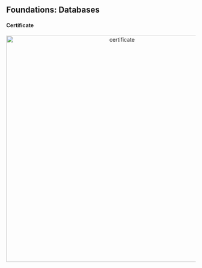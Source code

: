 ## Foundations: Databases

#### Certificate
<div align="center">
<img src="https://media-exp1.licdn.com/dms/image/C561FAQEPodg1DEEtKg/feedshare-document-cover-images_1280/0/1650103701806?e=2147483647&v=beta&t=CtWxHyxi4Q--Sqh4EVh4qSn2kQUUpovhB_c78xJNXSk" alt="certificate" width="600"/>
</div>
